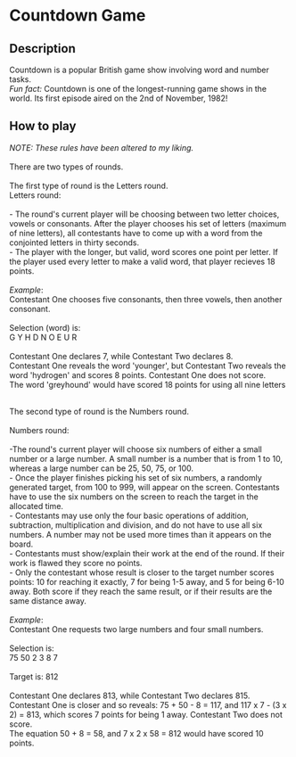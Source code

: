 # Countdown Game

## Description
Countdown is a popular British game show involving word and number tasks.<br>
*Fun fact:* Countdown is one of the longest-running game shows in the world. Its first episode aired on the 2nd of November, 1982!<br>

## How to play
*NOTE: These rules have been altered to my liking.*<br><br>
There are two types of rounds.<br><br>
The first type of round is the Letters round.<br>
Letters round:<br><br>- The round's current player will be choosing between two letter choices, vowels or consonants. After the player chooses his set of letters (maximum of nine letters), all contestants have to come up with a word from the conjointed letters in thirty seconds.<br>- The player with the longer, but valid, word scores one point per letter. If the player used every letter to make a valid word, that player recieves 18 points.<br><br> *Example*:<br>Contestant One chooses five consonants, then three vowels, then another consonant.<br><br>Selection (word) is:<br>G Y H D N O E U R<br><br>Contestant One declares 7, while Contestant Two declares 8.<br>Contestant One reveals the word 'younger', but Contestant Two reveals the word 'hydrogen' and scores 8 points. Contestant One does not score.<br>The word 'greyhound' would have scored 18 points for using all nine letters<br><br>

The second type of round is the Numbers round.<br><br>Numbers round:<br><br>-The round's current player will choose six numbers of either a small number or a large number. A small number is a number that is from 1 to 10, whereas a large number can be 25, 50, 75, or 100.<br>- Once the player finishes picking his set of six numbers, a randomly generated target, from 100 to 999, will appear on the screen. Contestants have to use the six numbers on the screen to reach the target in the allocated time.<br>- Contestants may use only the four basic operations of addition, subtraction, multiplication and division, and do not have to use all six numbers. A number may not be used more times than it appears on the board.<br>- Contestants must show/explain their work at the end of the round. If their work is flawed they score no points.<br>- Only the contestant whose result is closer to the target number scores points: 10 for reaching it exactly, 7 for being 1-5 away, and 5 for being 6-10 away. Both score if they reach the same result, or if their results are the same distance away.<br><br>*Example*:<br>Contestant One requests two large numbers and four small numbers.<br><br>Selection is:<br>75 50 2 3 8 7<br><br>Target is: 812<br><br>Contestant One declares 813, while Contestant Two declares 815.<br>Contestant One is closer and so reveals: 75 + 50 - 8 = 117, and 117 x 7 - (3 x 2) = 813, which scores 7 points for being 1 away. Contestant Two does not score.<br>The equation 50 + 8 = 58, and 7 x 2 x 58 = 812 would have scored 10 points. <br><br>
